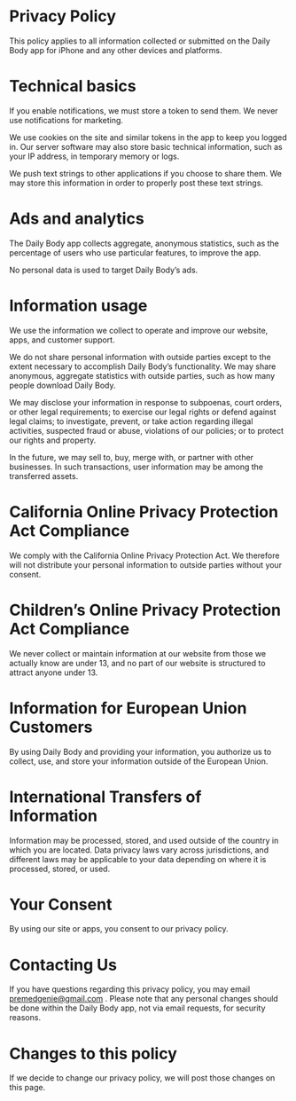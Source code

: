 # Privacy Policy

This policy applies to all information collected or submitted on the Daily Body app for iPhone and any other devices and platforms.

# Technical basics

If you enable notifications, we must store a token to send them. We never use notifications for marketing.

We use cookies on the site and similar tokens in the app to keep you logged in. Our server software may also store basic technical information, such as your IP address, in temporary memory or logs.

We push text strings to other applications if you choose to share them. We may store this information in order to properly post these text strings.

# Ads and analytics

The Daily Body app collects aggregate, anonymous statistics, such as the percentage of users who use particular features, to improve the app.

No personal data is used to target Daily Body’s ads.

# Information usage

We use the information we collect to operate and improve our website, apps, and customer support.

We do not share personal information with outside parties except to the extent necessary to accomplish Daily Body’s functionality. We may share anonymous, aggregate statistics with outside parties, such as how many people download Daily Body.

We may disclose your information in response to subpoenas, court orders, or other legal requirements; to exercise our legal rights or defend against legal claims; to investigate, prevent, or take action regarding illegal activities, suspected fraud or abuse, violations of our policies; or to protect our rights and property.

In the future, we may sell to, buy, merge with, or partner with other businesses. In such transactions, user information may be among the transferred assets.

# California Online Privacy Protection Act Compliance

We comply with the California Online Privacy Protection Act. We therefore will not distribute your personal information to outside parties without your consent.

# Children’s Online Privacy Protection Act Compliance

We never collect or maintain information at our website from those we actually know are under 13, and no part of our website is structured to attract anyone under 13.

# Information for European Union Customers

By using Daily Body and providing your information, you authorize us to collect, use, and store your information outside of the European Union.

# International Transfers of Information

Information may be processed, stored, and used outside of the country in which you are located. Data privacy laws vary across jurisdictions, and different laws may be applicable to your data depending on where it is processed, stored, or used.

# Your Consent

By using our site or apps, you consent to our privacy policy.

# Contacting Us

If you have questions regarding this privacy policy, you may email premedgenie@gmail.com . Please note that any personal changes should be done within the Daily Body app, not via email requests, for security reasons.

# Changes to this policy

If we decide to change our privacy policy, we will post those changes on this page.
